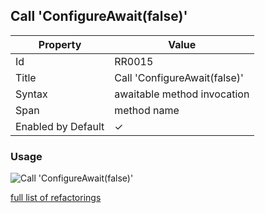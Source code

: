 ## Call 'ConfigureAwait\(false\)'

| Property           | Value                          |
| ------------------ | ------------------------------ |
| Id                 | RR0015                         |
| Title              | Call 'ConfigureAwait\(false\)' |
| Syntax             | awaitable method invocation    |
| Span               | method name                    |
| Enabled by Default | &#x2713;                       |

### Usage

![Call 'ConfigureAwait(false)'](../../images/refactorings/CallConfigureAwait.png)

[full list of refactorings](Refactorings.md)